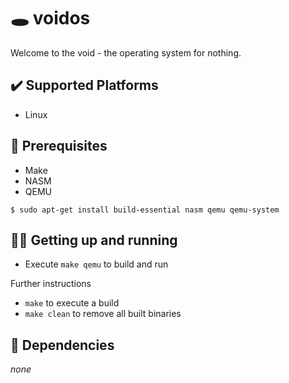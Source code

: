 # 🕳️ voidos

Welcome to the void - the operating system for nothing.

## ✔️ Supported Platforms

- Linux

## 🚀 Prerequisites

- Make
- NASM
- QEMU

```
$ sudo apt-get install build-essential nasm qemu qemu-system
```

## 👨‍💻 Getting up and running

- Execute `make qemu` to build and run

Further instructions

- `make` to execute a build
- `make clean` to remove all built binaries

## 🔗 Dependencies

*none*
